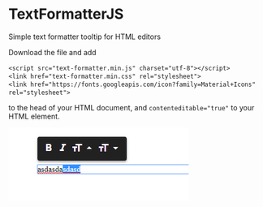 # TextFormatterJS
Simple text formatter tooltip for HTML editors

Download the file and add
```
<script src="text-formatter.min.js" charset="utf-8"></script>
<link href="text-formatter.min.css" rel="stylesheet">
<link href="https://fonts.googleapis.com/icon?family=Material+Icons" rel="stylesheet">
```
to the head of your HTML document, and ```contenteditable="true"``` to your HTML element.

![alt text](https://raw.githubusercontent.com/danieldaeschle/TextFormatterJS/master/images/screenshot.png)
